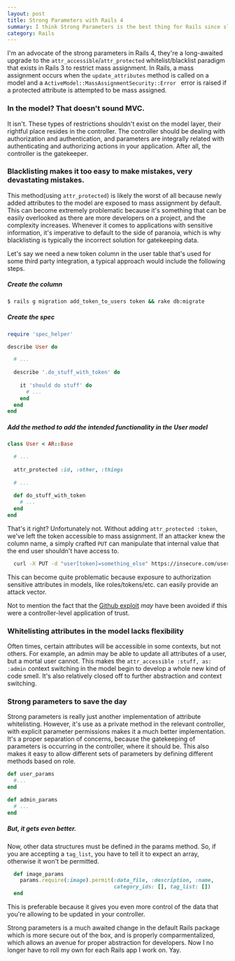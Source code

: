 ```yaml
---
layout: post
title: Strong Parameters with Rails 4
summary: I think Strong Parameters is the best thing for Rails since sliced bread. Here's why.
category: Rails
---
```


I'm an advocate of the strong parameters in Rails 4, they're a long-awaited upgrade to the `attr_accessible`/`attr_protected` whitelist/blacklist paradigm that exists in Rails 3 to restrict mass assignment. In Rails, a mass assignment occurs when the `update_attributes` method is called on a model and a `ActiveModel::MassAssignmentSecurity::Error ` error is raised if a protected attribute is attempted to be mass assigned. 

### In the model? That doesn't sound MVC.

It isn't. These types of restrictions shouldn't exist on the model layer, their rightful place resides in the controller. The controller should be dealing with authorization and authentication, and parameters are integrally related with authenticating and authorizing actions in your application. After all, the controller is the gatekeeper.

### Blacklisting makes it too easy to make mistakes, very devastating mistakes.

This method(using `attr_protected`) is likely the worst of all because newly added attributes to the model are exposed to mass assignment by default. This can become extremely problematic because it's something that can be easily overlooked as there are more developers on a project, and the complexity increases. Whenever it comes to applications with sensitive information, it's imperative to default to the side of paranoia, which is why blacklisting is typically the incorrect solution for gatekeeping data.

Let's say we need a new token column in the user table that's used for some third party integration, a typical approach would include the following steps.

##### Create the column

```bash
$ rails g migration add_token_to_users token && rake db:migrate
```

##### Create the spec

```ruby
require 'spec_helper'

describe User do

  # ...
  
  describe '.do_stuff_with_token' do
  
    it 'should do stuff' do
      # ...
    end
  end
end
```

##### Add the method to add the intended functionality in the User model

```ruby
class User < AR::Base

  # ...
  
  attr_protected :id, :other, :things
  
  # ...
  
  def do_stuff_with_token
    # ...
  end
end
```

That's it right? Unfortunately not. Without adding `attr_protected :token`, we've left the token accessible to mass assignment. If an attacker knew the column name, a simply crafted `PUT` can manipulate that internal value that the end user shouldn't have access to.

```bash
  curl -X PUT -d "user[token]=something_else" https://insecure.com/users/user_id
```

This can become quite problematic because exposure to authorization sensitive attributes in models, like roles/tokens/etc. can easily provide an attack vector.

Not to mention the fact that the [Github exploit](https://github.com/blog/1068-public-key-security-vulnerability-and-mitigation) _may_ have been avoided if this were a controller-level application of trust.

### Whitelisting attributes in the model lacks flexibility

Often times, certain attributes will be accessible in some contexts, but not others. For example, an admin may be able to update all attributes of a user, but a mortal user cannot. This makes the `attr_accessible :stuff, as: :admin` context switching in the model begin to develop a whole new kind of code smell. It's also relatively closed off to further abstraction and context switching.

### Strong parameters to save the day

Strong parameters is really just another implementation of attribute whitelisting. However, it's use as a private method in the relevant controller, with explicit parameter permissions makes it a much better implementation. It's a proper separation of concerns, because the gatekeeping of parameters is occurring in the controller, where it should be. This also makes it easy to allow different sets of parameters by defining different methods based on role.

```ruby
def user_params
  #...
end

def admin_params
  # ...
end
```

##### But, it gets even better.

Now, other data structures must be defined _in_ the params method. So, if you are accepting a `tag_list`, you have to tell it to expect an array, otherwise it won't be permitted.

```ruby
  def image_params
    params.require(:image).permit(:data_file, :description, :name,
                                  category_ids: [], tag_list: [])
  end
```

This is preferable because it gives you even more control of the data that you're allowing to be updated in your controller.

Strong parameters is a much awaited change in the default Rails package which is more secure out of the box, and is properly comparmentalized, which allows an avenue for proper abstraction for developers. Now I no longer have to roll my own for each Rails app I work on. Yay.
